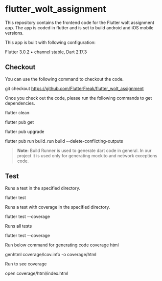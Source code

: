 # flutter_wolt_assignment
This repository contains the frontend code for the Flutter wolt  assignment app. The app is coded in flutter and is set to build android and iOS mobile versions.

This app is built with following configuration: 

Flutter 3.0.2 • channel stable,
Dart 2.17.3

## Checkout
You can use the following command to checkout the code.

git checkout https://github.com/FlutterFreak/flutter_wolt_assignment

Once you check out the code, please run the following commands to get dependencies.

flutter clean

flutter pub get

flutter pub upgrade

flutter pub run build_run build --delete-conflicting-outputs

> **Note:** Build Runner is used to generate dart code in general. In our project it is used only for generating mockito and network exceptions code.

## Test
Runs a test in the specified directory.

flutter test <test-file-dir>

Runs a test with coverage in the specified directory.

flutter test --coverage <test-file-dir>

Runs all tests

flutter test --coverage

Run below command for generating code coverage html

genhtml coverage/lcov.info -o coverage/html

Run to see coverage 

open coverage/html/index.html

